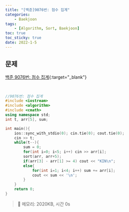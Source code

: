 ```yaml
---
title: "[백준]9076번: 점수 집계"
categories:
    - Baekjoon
tags:
    - [Algorithm, Sort, Baekjoon]
toc: true
toc_sticky: true
date: 2022-1-5
---
```


## 문제

[백준 9076번: 점수 집계](https://www.acmicpc.net/problem/9076){:target="_blank"}


<br>



```cpp
//9076번: 점수 집계
#include <iostream>
#include <algorithm>
#include <cmath>
using namespace std;
int t, arr[5], sum;

int main(){
    ios::sync_with_stdio(0); cin.tie(0); cout.tie(0);
    cin >> t;
    while(t--){
        sum = 0;
        for(int i=0; i<5; i++) cin >> arr[i];
        sort(arr, arr+5);
        if(arr[3] - arr[1] >= 4) cout << "KIN\n";
        else{
            for(int i=1; i<4; i++) sum += arr[i];
            cout << sum << '\n';
        }
    }
    return 0;
}

```

> 🍒 메모리: 2020KB, 시간 0s







